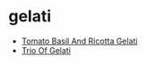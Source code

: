# gelati

 * [Tomato Basil And Ricotta Gelati](../../index/t/tomato-basil-and-ricotta-gelati-239808.json)
 * [Trio Of Gelati](../../index/t/trio-of-gelati-106501.json)
